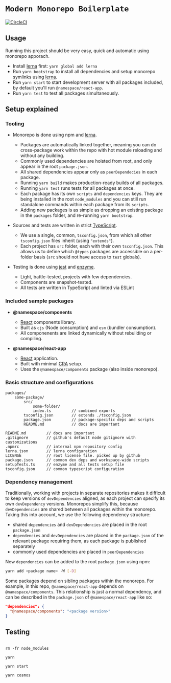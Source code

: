 # `Modern Monorepo Boilerplate`

[![CircleCI](https://circleci.com/gh/michaljach/modern-monorepo-boilerplate/tree/master.svg?style=svg)](https://circleci.com/gh/michaljach/modern-monorepo-boilerplate/tree/master)

## Usage

Running this project should be very easy, quick and automatic using monorepo apporach.

- Install [lerna](https://github.com/lerna/lerna) first: `yarn global add lerna`
- Run `yarn bootstrap` to install all dependencies and setup monorepo symlinks using [lerna](https://github.com/lerna/lerna).
- Run `yarn start` to start development server with all packages included, by default you'll run `@namespace/react-app`.
- Run `yarn test` to test all packages simultaneously.

## Setup explained

### Tooling

- Monorepo is done using npm and [lerna](https://github.com/lerna/lerna).

  - Packages are automatically linked together, meaning you can do cross-package work within the repo with hot module reloading and without any building.
  - Commonly used dependencies are hoisted from root, and only appear in the root `package.json`.
  - All shared dependencies appear only as `peerDependecies` in each package.
  - Running `yarn build` makes production-ready builds of all packages.
  - Running `yarn test` runs tests for all packages at once.
  - Each package has its own `scripts` and `dependencies` keys. They are being installed in the root `node_modules` and you can still run standalone commands within each package from its `scripts`.
  - Adding new packages is as simple as dropping an existing package in the `packages` folder, and re-running `yarn bootstrap`.

- Sources and tests are written in strict [TypeScript](https://github.com/Microsoft/TypeScript).

  - We use a single, common, `tsconfig.json`, from which all other `tsconfig.json` files inherit (using `"extends"`).
  - Each project has `src` folder, each with their own `tsconfig.json`. This allows us to define which `@types` packages are accessible on a per-folder basis (`src` should not have access to `test` globals).

- Testing is done using [jest](https://jestjs.io/) and [enzyme](https://airbnb.io/enzyme/).
  - Light, battle-tested, projects with few dependencies.
  - Components are snapshot-tested.
  - All tests are written in TypeScript and linted via ESLint

### Included sample packages

- **@namespace/components**

  - [React](https://github.com/facebook/react) components library.
  - Built as `cjs` (Node consumption) and `esm` (bundler consumption).
  - All componenents are linked dynamically without rebuilding or compiling.

- **@namespace/react-app**
  - [React](https://github.com/facebook/react) application.
  - Built with minimal [CRA](https://github.com/facebook/create-react-app) setup.
  - Uses the `@namespace/components` package (also inside monorepo).

### Basic structure and configurations

```
packages/
    some-package/
        src/
            some-folder/
            index.ts         // combined exports
        tsconfig.json        // extends ./tsconfig.json
        package.json         // package-specific deps and scripts
        README.md            // docs are important

README.md         // docs are important
.gitignore        // github's default node gitignore with customizations
.npmrc            // internal npm repository config
lerna.json        // lerna configuration
LICENSE           // root license file. picked up by github
package.json      // common dev deps and workspace-wide scripts
setupTests.ts     // enzyme and all tests setup file
tsconfig.json     // common typescript configuration
```

### Dependency management

Traditionally, working with projects in separate repositories makes it difficult to keep versions of `devDependencies` aligned, as each project can specify its own `devDependency` versions.
Monorepos simplify this, because `devDependencies` are shared between all packages within the monorepo.
Taking this into account, we use the following dependency structure:

- shared `dependencies` and `devDependencies` are placed in the root `package.json`
- `dependencies` and `devDependencies` are placed in the `package.json` of the relevant package requiring them, as each package is published separately
- commonly used dependencies are placed in `peerDependencies`

New `dependencies` can be added to the root `package.json` using npm:

```sh
yarn add <package name> -W [-D]
```

Some packages depend on sibling packages within the monorepo. For example, in this repo, `@namespace/react-app` depends on `@namespace/components`. This relationship is just a normal dependency, and can be described in the `package.json` of `@namespace/react-app` like so:

```json
"dependencies": {
  "@namespace/components": "<package version>"
}
```

## Testing

```

rm -fr node_modules

yarn

yarn start

yarn cosmos

```
